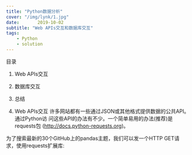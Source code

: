 ```yaml
---
title: "Python数据分析"
cover: "/img/lynk/1.jpg"
date:       2019-10-02
subtitle: "Web APIs交互和数据库交互"
tags:
	- Python
	- solution
---
```


<script>
window.location.href='https://blog.csdn.net/sdu_hao/article/details/101751560';
</script>

目录

1. Web APIs交互

2. 数据库交互

3. 总结


1. Web APIs交互
许多网站都有一些通过JSON或其他格式提供数据的公共API。通过Python访 问这些API的办法有不少。一个简单易用的办法(推荐)是requests包 (http://docs.python-requests.org)。

为了搜索最新的30个GitHub上的pandas主题，我们可以发一个HTTP GET请 求，使用requests扩展库: